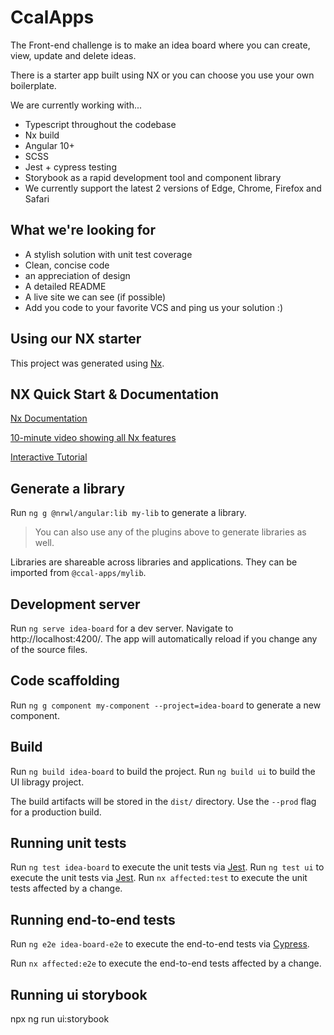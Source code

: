 # CcalApps

The Front-end challenge is to make an idea board where you can create, view, update and delete ideas.

There is a starter app built using NX or you can choose you use your own boilerplate.

We are currently working with...
 * Typescript throughout the codebase
 * Nx build
 * Angular 10+
 * SCSS
 * Jest + cypress testing
 * Storybook as a rapid development tool and component library
 * We currently support the latest 2 versions of Edge, Chrome, Firefox and Safari

## What we're looking for

 * A stylish solution with unit test coverage
 * Clean, concise code
 * an appreciation of design
 * A detailed README
 * A live site we can see (if possible)
 * Add you code to your favorite VCS and ping us your solution :)


## Using our NX starter

This project was generated using [Nx](https://nx.dev).

## NX Quick Start & Documentation

[Nx Documentation](https://nx.dev/angular)

[10-minute video showing all Nx features](https://nx.dev/angular/getting-started/what-is-nx)

[Interactive Tutorial](https://nx.dev/angular/tutorial/01-create-application)

## Generate a library

Run `ng g @nrwl/angular:lib my-lib` to generate a library.

> You can also use any of the plugins above to generate libraries as well.

Libraries are shareable across libraries and applications. They can be imported from `@ccal-apps/mylib`.

## Development server

Run `ng serve idea-board` for a dev server. Navigate to http://localhost:4200/. The app will automatically reload if you change any of the source files.

## Code scaffolding

Run `ng g component my-component --project=idea-board` to generate a new component.

## Build

Run `ng build idea-board` to build the project.
Run `ng build ui` to build the UI libragy project.

 The build artifacts will be stored in the `dist/` directory. Use the `--prod` flag for a production build.

## Running unit tests

Run `ng test idea-board` to execute the unit tests via [Jest](https://jestjs.io).
Run `ng test ui` to execute the unit tests via [Jest](https://jestjs.io).
Run `nx affected:test` to execute the unit tests affected by a change.

## Running end-to-end tests

Run `ng e2e idea-board-e2e` to execute the end-to-end tests via [Cypress](https://www.cypress.io).

Run `nx affected:e2e` to execute the end-to-end tests affected by a change.

## Running ui storybook

npx ng run ui:storybook